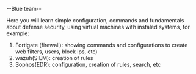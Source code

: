 --Blue team--

Here you will learn simple configuration, commands and fundamentals about defense security, using virtual machines with instaled systems,
for example:

1. Fortigate (firewall): showing commands and configurations to create web filters, users, block ips, etc)
2. wazuh(SIEM): creation of rules
3. Sophos(EDR): configuration, creation of rules, search, etc
